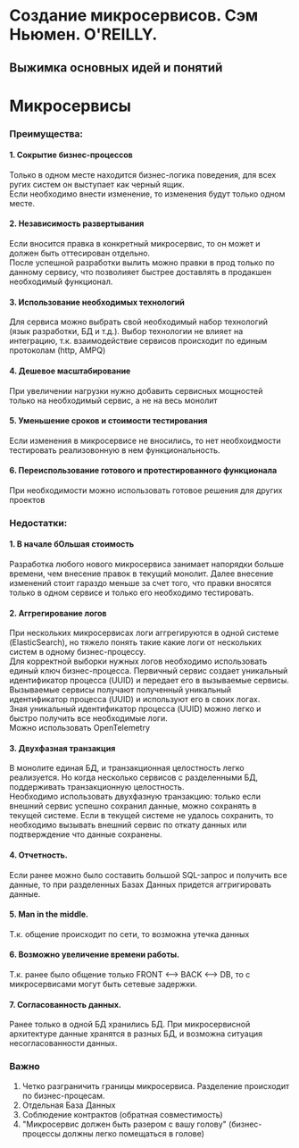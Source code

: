 # Создание микросервисов. Сэм Ньюмен. O'REILLY.
## Выжимка основных идей и понятий

# Микросервисы
### Преимущества:
#### 1. Сокрытие бизнес-процессов<br>
Только в одном месте находится бизнес-логика поведения, для всех ругих систем он выступает как черный ящик.<br>
Если необходимо внести изменение, то изменения будут только одном месте.
#### 2. Независимость развертывания<br>
Если вносится правка в конкретный микросервис, то он может и должен быть оттесирован отдельно.<br>
После успешной разработки вылить можно правки в прод только по данному сервису, что позволияет быстрее доставлять в продакшен необходимый функционал.
#### 3. Использование необходимых технологий<br>
Для сервиса можно выбрать свой необходимый набор технологий (язык разработки, БД и т.д.). Выбор технологии не влияет на интеграцию, т.к. взаимодействие сервисов происходит по единым протоколам (http, AMPQ)
#### 4. Дешевое масштабирование<br>
При увеличении нагрузки нужно добавить сервисных мощностей только на необходимый сервис, а не на весь монолит
#### 5. Уменьшение сроков и стоимости тестирования<br>
Если изменения в микросервисе не вносились, то нет необхоидмости тестировать реализовонную в нем функциональность.
#### 6. Переиспользование готового и протестированного функционала<br>
При необходимости можно использовать готовое решения для других проектов

### Недостатки:
#### 1. В начале бОльшая стоимость<br>
Разработка любого нового микросервиса занимает напорядки больше времени, чем внесение правок в текущий монолит.
Далее внесение изменений стоит гараздо меньше за счет того, что правки вносятся только в одном сервисе и только его необходимо тестировать.
#### 2. Аггрегирование логов
При нескольких микросервисах логи аггрегируются в одной системе (ElasticSearch), но тяжело понять такие какие логи от нескольких систем в одному бизнес-процессу.<br>
Для корректной выборки нужных логов необходимо использовать единый ключ бизнес-процесса. Первичный сервис создает уникальный идентификатор процесса (UUID) и передает его в вызываемые сервисы. Вызываемые сервисы получают полученный уникальный идентификатор процесса (UUID) и используют его в своих логах.<br>
Зная уникальный идентификатор процесса (UUID) можно легко и быстро получить все необходимые логи.<br>
Можно использовать OpenTelemetry
#### 3. Двухфазная транзакция
В монолите единая БД, и транзакционная целостность легко реализуется. Но когда несколько сервисов с разделенными БД, поддерживать транзакционную целостность.<br>
Необходимо использовать двухфазную транзакцию: только если внешний сервис успешно сохранил данные, можно сохранять в текущей системе. Если в текущей системе не удалось сохранить, то необходимо вызывать внешний сервис по откату данных или подтверждение что данные сохранены.
#### 4. Отчетность.<br>
Если ранее можно было составить большой SQL-запрос и получить все данные, то при разделенных Базах Данных придется аггригировать данные. 
#### 5. Man in the middle.<br>
Т.к. общение происходит по сети, то возможна утечка данных
#### 6. Возможно увеличение времени работы.<br>
Т.к. ранее было общение только FRONT <--> BACK <--> DB, то с микросервисами могут быть сетевые задержки.
#### 7. Согласованность данных.<br>
Ранее только в одной БД хранились БД. При микросервисной архитектуре данные хранятся в разных БД, и возможна ситуация несогласованности данных. 

### Важно
1. Четко разграничить границы микросервиса. Разделение происходит по бизнес-процесам.
2. Отдельная База Данных
3. Соблюдение контрактов (обратная совместимость)
4. "Микросервис должен быть разером с вашу голову" (бизнес-процессы должны легко помещаться в голове)


